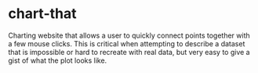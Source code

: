# chart-that
Charting website that allows a user to quickly connect points together with a few mouse clicks. This is critical when attempting to describe a dataset that is impossible or hard to recreate with real data, but very easy to give a gist of what the plot looks like.
